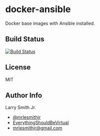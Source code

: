# docker-ansible

Docker base images with Ansible installed.

## Build Status

[![Build Status](https://travis-ci.org/mrlesmithjr/docker-ansible.svg?branch=master)](https://travis-ci.org/mrlesmithjr/docker-ansible)

## License

MIT

## Author Info

Larry Smith Jr.

- [@mrlesmithjr](https://twitter.com/mrlesmithjr)
- [EverythingShouldBeVirtual](http://everythingshouldbevirtual.com)
- [mrlesmithjr@gmail.com](mailto:mrlesmithjr@gmail.com)

